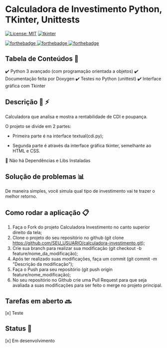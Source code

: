 # Calculadora de Investimento Python, TKinter, Unittests
[![License: MIT](https://img.shields.io/badge/License-MIT-yellow.svg)](https://opensource.org/licenses/MIT) [![tkinter](https://img.shields.io/badge/gui-TKINTER-yellow.svg)](https://)

<a href="https://www.linkedin.com/in/alessandradocouto" rel="nofollow">
    <img src="https://camo.githubusercontent.com/3cdf9577401a2c7dceac655bbd37fb2f3ee273a457bf1f2169c602fb80ca56f8/68747470733a2f2f666f7274686562616467652e636f6d2f696d616765732f6261646765732f6d6164652d776974682d707974686f6e2e737667"
    alt="forthebadge"
    data-canonical-src="https://forthebadge.com/images/badges/built-by-@alessandradocouto.svg"
    style="max-width: 100%;">
</a> <a href="https://forthebadge.com" rel="nofollow">
    <img src="https://camo.githubusercontent.com/3cdf9577401a2c7dceac655bbd37fb2f3ee273a457bf1f2169c602fb80ca56f8/68747470733a2f2f666f7274686562616467652e636f6d2f696d616765732f6261646765732f6d6164652d776974682d707974686f6e2e737667"
    alt="forthebadge"
    data-canonical-src="https://forthebadge.com/images/badges/built-with-love.svg"
    style="max-width: 100%;">
</a> <a href="https://forthebadge.com" rel="nofollow">
    <img src="https://camo.githubusercontent.com/3cdf9577401a2c7dceac655bbd37fb2f3ee273a457bf1f2169c602fb80ca56f8/68747470733a2f2f666f7274686562616467652e636f6d2f696d616765732f6261646765732f6d6164652d776974682d707974686f6e2e737667"
    alt="forthebadge"
    data-canonical-src="https://forthebadge.com/images/badges/made-with-python.svg"
    style="max-width: 100%;">
</a>



## Tabela de Conteúdos :file_folder:

:heavy_check_mark: Python 3 avançado (com programação orientada a objetos)
:heavy_check_mark: Documentação feita por Doxygen
:heavy_check_mark: Testes no Python (unittest)
:heavy_check_mark: Interface gráfica com Tkinter


## Descrição :loudspeaker: :zap:

Calculadora que analisa e mostra a rentabilidade de CDI e poupança.

O projeto se divide em 2 partes:

- Primeira parte é na interface textual(cdi.py);

- Segunda parte é através da interface gráfica tkinter, semelhante ao HTML e CSS.

:red_circle: Não há Dependências e Libs Instaladas


## Solução de problemas :bar_chart:

De maneira simples, você simula qual tipo de investimento vai te trazer o melhor retorno.


## Como rodar a aplicação :clipboard:

1. Faça o Fork do projeto Calculadora Investimento no canto superior direito da tela;
2. Clone o projeto do seu repositório no github (git clone https://github.com/SEU_USUARIO/calculadora-investimento.git);
3. Crie sua branch para realizar sua modificação (git checkout -b feature/nome_da_modificação);
4. Após ter realizado suas modificações, faça um commit (git commit -m "Descrição da modificação");
5. Faça o Push para seu repositório (git push origin feature/nome_modificação);
6. No seu repositório no Github crie uma Pull Request para que seja avaliada a suas modificações para ser feito o merge no projeto principal.


## Tarefas em aberto :soon:

[x] Teste


## Status :wrench:

[x] Em desenvolvimento